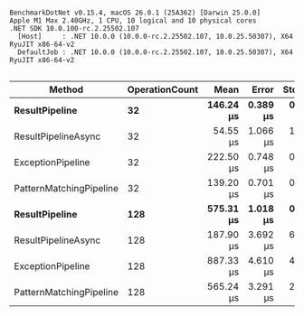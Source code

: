 ```

BenchmarkDotNet v0.15.4, macOS 26.0.1 (25A362) [Darwin 25.0.0]
Apple M1 Max 2.40GHz, 1 CPU, 10 logical and 10 physical cores
.NET SDK 10.0.100-rc.2.25502.107
  [Host]     : .NET 10.0.0 (10.0.0-rc.2.25502.107, 10.0.25.50307), X64 RyuJIT x86-64-v2
  DefaultJob : .NET 10.0.0 (10.0.0-rc.2.25502.107, 10.0.25.50307), X64 RyuJIT x86-64-v2


```
| Method                  | OperationCount | Mean      | Error    | StdDev   | Gen0    | Allocated |
|------------------------ |--------------- |----------:|---------:|---------:|--------:|----------:|
| **ResultPipeline**          | **32**             | **146.24 μs** | **0.389 μs** | **0.345 μs** |  **0.2441** |    **1920 B** |
| ResultPipelineAsync     | 32             |  54.55 μs | 1.066 μs | 1.269 μs |  3.6621 |   23453 B |
| ExceptionPipeline       | 32             | 222.50 μs | 0.748 μs | 0.700 μs |  0.2441 |    2448 B |
| PatternMatchingPipeline | 32             | 139.20 μs | 0.701 μs | 0.656 μs |       - |         - |
| **ResultPipeline**          | **128**            | **575.31 μs** | **1.018 μs** | **0.850 μs** |       **-** |    **8064 B** |
| ResultPipelineAsync     | 128            | 187.90 μs | 3.692 μs | 6.751 μs | 13.6719 |   95389 B |
| ExceptionPipeline       | 128            | 887.33 μs | 4.610 μs | 4.312 μs |  0.9766 |    8976 B |
| PatternMatchingPipeline | 128            | 565.24 μs | 3.291 μs | 2.748 μs |       - |         - |

